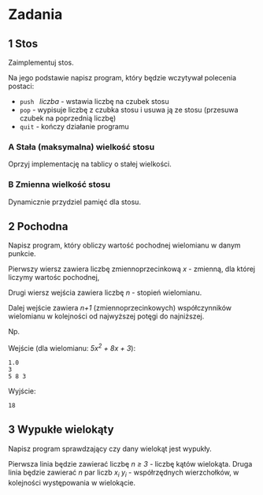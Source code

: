 # Zadania

## 1 Stos
Zaimplementuj stos.

Na jego podstawie napisz program, który będzie wczytywał polecenia postaci:

- `push ` *liczba* - wstawia liczbę na czubek stosu
- `pop` - wypisuje liczbę z czubka stosu i usuwa ją ze stosu (przesuwa czubek na poprzednią liczbę)
- `quit` - kończy działanie programu

### A Stała (maksymalna) wielkość stosu
Oprzyj implementację na tablicy o stałej wielkości.
### B Zmienna wielkość stosu
Dynamicznie przydziel pamięć dla stosu.


## 2 Pochodna
Napisz program, który obliczy wartość pochodnej wielomianu w danym punkcie.

Pierwszy wiersz zawiera liczbę zmiennoprzecinkową *x* - zmienną, dla której liczymy wartośc pochodnej,

Drugi wiersz wejścia zawiera liczbę *n* - stopień wielomianu.

Dalej wejście zawiera *n+1* (zmiennoprzecinkowych) współczynników wielomianu w kolejności od najwyższej potęgi do najniższej.

Np.

Wejście (dla wielomianu: *5x<sup>2</sup> + 8x + 3*):
```
1.0
3
5 8 3
```

Wyjście:
```
18
```


## 3 Wypukłe wielokąty
Napisz program sprawdzający czy dany wielokąt jest wypukły.

Pierwsza linia będzie zawierać liczbę *n ≥ 3* - liczbę kątów wielokąta.
Druga linia będzie zawierać *n* par liczb *x<sub>i</sub> y<sub>i</sub>* - współrzędnych wierzchołków, w kolejności występowania w wielokącie.
